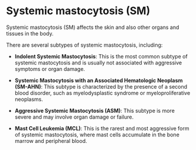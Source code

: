 # Systemic mastocytosis (SM)

Systemic mastocytosis (SM) affects the skin and also other organs and tissues in the body.

There are several subtypes of systemic mastocytosis, including:

* **Indolent Systemic Mastocytosis**: This is the most common subtype of systemic mastocytosis and is usually not associated with aggressive symptoms or organ damage.

* **Systemic Mastocytosis with an Associated Hematologic Neoplasm (SM-AHN)**: This subtype is characterized by the presence of a second blood disorder, such as myelodysplastic syndrome or myeloproliferative neoplasms.

* **Aggressive Systemic Mastocytosis (ASM)**: This subtype is more severe and may involve organ damage or failure.

* **Mast Cell Leukemia (MCL)**: This is the rarest and most aggressive form of systemic mastocytosis, where mast cells accumulate in the bone marrow and peripheral blood.
